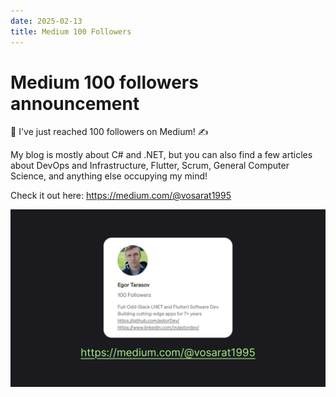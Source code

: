 ```yaml
---
date: 2025-02-13
title: Medium 100 Followers
---
```


# Medium 100 followers announcement

🎉 I've just reached 100 followers on Medium! ✍️

My blog is mostly about C# and .NET, but you can also find a few articles about DevOps and Infrastructure, Flutter, Scrum, General Computer Science, and anything else occupying my mind!

Check it out here: https://medium.com/@vosarat1995

![](thumb.png)
